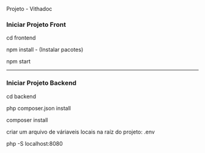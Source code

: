 Projeto - Vithadoc

<h3> Iniciar Projeto Front </h3>

cd frontend

npm install - (Instalar pacotes)

npm start

<hr>

<h3> Iniciar Projeto Backend </h3>

cd backend

php composer.json install

composer install

criar um arquivo de váriaveis locais na raíz do projeto: .env

php -S localhost:8080
